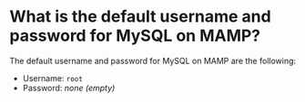 # What is the default username and password for MySQL on MAMP?

The default username and password for MySQL on MAMP are the following:

* Username: `root`
* Password: *none (empty)*
